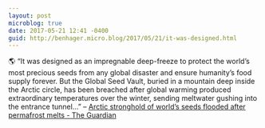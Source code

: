 ```yaml
---
layout: post
microblog: true
date: 2017-05-21 12:41 -0400
guid: http://benhager.micro.blog/2017/05/21/it-was-designed.html
---
```

🌎 “It was designed as an impregnable deep-freeze to protect the world’s most precious seeds from any global disaster and ensure humanity’s food supply forever. But the Global Seed Vault, buried in a mountain deep inside the Arctic circle, has been breached after global warming produced extraordinary temperatures over the winter, sending meltwater gushing into the entrance tunnel…” – [Arctic stronghold of world’s seeds flooded after permafrost melts - The Guardian](https://www.theguardian.com/environment/2017/may/19/arctic-stronghold-of-worlds-seeds-flooded-after-permafrost-melts?CMP=twt_gu)
